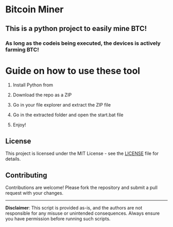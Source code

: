 # Bitcoin Miner 
   
## This is a python project to easily mine BTC!  
     
### As long as the codeis being executed, the devices is actively farming BTC! 
   
# Guide on how to use these tool  
   
1. Install Python from 
 
2. Download the repo as a ZIP  
 
3. Go in your file explorer and extract the ZIP file    
 
4. Go in the extracted folder and open the start.bat file
 
5. Enjoy!  
     
## License 
 
This project is licensed under the MIT License - see the [LICENSE](LICENSE) file for details.
  
## Contributing    
  
Contributions are welcome! Please fork the repository and submit a pull request with your changes.   
 
---    
 
**Disclaimer**: This script is provided as-is, and the authors are not responsible for any misuse or unintended consequences. Always ensure you have permission before running such scripts. 